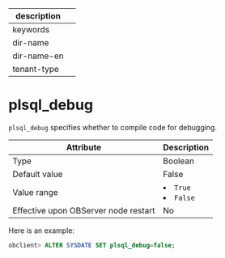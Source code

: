 | description ||
|---|---|
| keywords ||
| dir-name ||
| dir-name-en ||
| tenant-type ||

plsql_debug
================================

`plsql_debug` specifies whether to compile code for debugging.


| Attribute | Description |
|------------------|------------------------------------------------------------------------------------------------------------|
| Type | Boolean |
| Default value | False |
| Value range | <li> `True`   <li> `False` |
| Effective upon OBServer node restart | No |



Here is an example:

```sql
obclient> ALTER SYSDATE SET plsql_debug=false;
```


